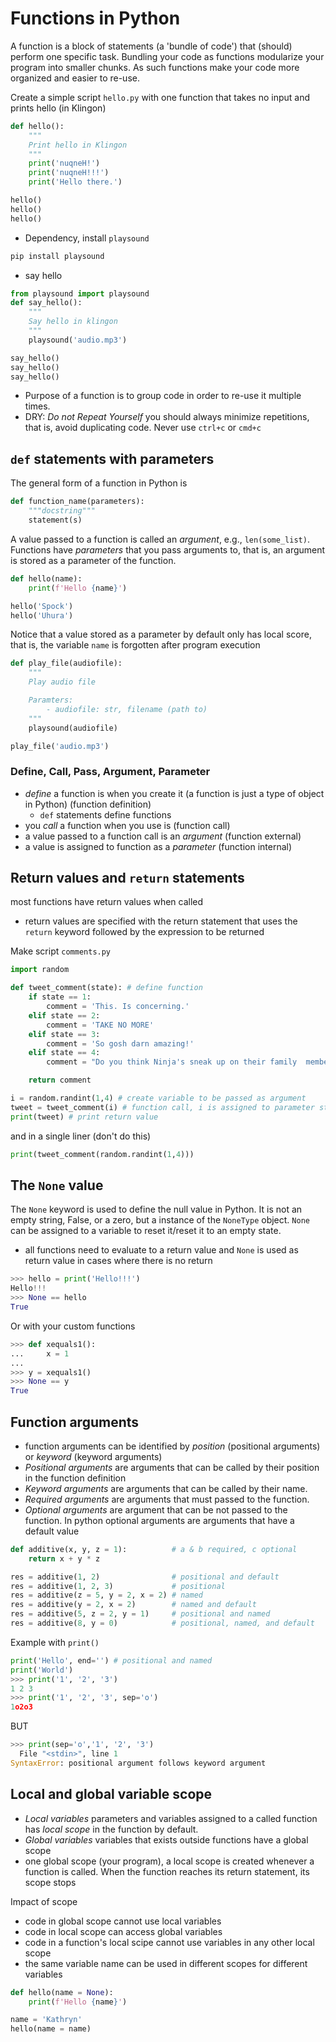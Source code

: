 # Functions in Python #

A function is a block of statements (a 'bundle of code') that (should) perform one specific task. Bundling your code as functions modularize your program into smaller chunks. As such functions make your code more organized and easier to re-use.

Create a simple script `hello.py` with one function that takes no input and prints hello (in Klingon)

```py
def hello():
    """
    Print hello in Klingon
    """
    print('nuqneH!')
    print('nuqneH!!!')
    print('Hello there.')

hello()
hello()
hello()
```

* Dependency, install `playsound`

```sh
pip install playsound
```

* say hello


```py
from playsound import playsound
def say_hello():
    """
    Say hello in klingon
    """
    playsound('audio.mp3')

say_hello()
say_hello()
say_hello()
```

* Purpose of a function is to group code in order to re-use it multiple times.
* DRY: _Do not Repeat Yourself_ you should always minimize repetitions, that is, avoid duplicating code. Never use `ctrl+c` or `cmd+c`

## `def` statements with parameters ##

The general form of a function in Python is

```py
def function_name(parameters):
    """docstring"""
    statement(s)
```

A value passed to a function is called an _argument_, e.g., `len(some_list)`. Functions have _parameters_ that you pass arguments to, that is, an argument is stored as a parameter of the function.

```py
def hello(name):
    print(f'Hello {name}')

hello('Spock')
hello('Uhura')
```

Notice that a value stored as a parameter by default only has local score, that is, the variable `name` is forgotten after program execution


```py
def play_file(audiofile):
    """
    Play audio file

    Paramters:
        - audiofile: str, filename (path to)
    """
    playsound(audiofile)

play_file('audio.mp3')
```

### Define, Call, Pass, Argument, Parameter ###

* _define_ a function is when you create it (a function is just a type of object in Python) (function definition)
  * `def` statements define functions
* you _call_ a function when you use is (function call)
* a value passed to a function call is an _argument_ (function external)
* a value is assigned to function as a _parameter_ (function internal)

## Return values and `return` statements ##

most functions have return values when called

* return values are specified with the return statement that uses the `return` keyword followed by the expression to be returned

Make script `comments.py`

```py
import random

def tweet_comment(state): # define function
    if state == 1:
        comment = 'This. Is concerning.'
    elif state == 2:
        comment = 'TAKE NO MORE'
    elif state == 3:
        comment = 'So gosh darn amazing!'
    elif state == 4:
        comment = "Do you think Ninja's sneak up on their family  members just for fun?"

    return comment

i = random.randint(1,4) # create variable to be passed as argument
tweet = tweet_comment(i) # function call, i is assigned to parameter state
print(tweet) # print return value
```

and in a single liner (don't do this)

```py
print(tweet_comment(random.randint(1,4)))
```

## The `None` value ##

The `None` keyword is used to define the null value in Python. It is not an empty string, False, or a zero, but a instance of the `NoneType` object. `None` can be assigned to a variable to reset it/reset it to an empty state.

* all functions need to evaluate to a return value and `None` is used as return value in cases where there is no return

```py
>>> hello = print('Hello!!!')
Hello!!!
>>> None == hello
True
```

Or with your custom functions

```py
>>> def xequals1():
...     x = 1
...
>>> y = xequals1()
>>> None == y
True
```

## Function arguments ##

* function arguments can be identified by _position_ (positional arguments) or _keyword_ (keyword arguments)
* _Positional arguments_ are arguments that can be called by their position in the function definition
* _Keyword arguments_ are arguments that can be called by their name.
* _Required arguments_ are arguments that must passed to the function.
* _Optional arguments_ are argument that can be not passed to the function. In python optional arguments are arguments that have a default value

```py
def additive(x, y, z = 1):          # a & b required, c optional
    return x + y * z

res = additive(1, 2)                # positional and default
res = additive(1, 2, 3)             # positional
res = additive(z = 5, y = 2, x = 2) # named
res = additive(y = 2, x = 2)        # named and default
res = additive(5, z = 2, y = 1)     # positional and named
res = additive(8, y = 0)            # positional, named, and default
```

Example with `print()`

```py
print('Hello', end='') # positional and named
print('World')
>>> print('1', '2', '3')
1 2 3
>>> print('1', '2', '3', sep='o')
1o2o3
```

BUT

```py
>>> print(sep='o','1', '2', '3')
  File "<stdin>", line 1
SyntaxError: positional argument follows keyword argument
```

## Local and global variable scope ##

* _Local variables_ parameters and variables assigned to a called function has _local scope_ in the function by default. 
* _Global variables_ variables that exists outside functions have a global scope
* one global scope (your program), a local scope is created whenever a function is called. When the function reaches its return statement, its scope stops

Impact of scope
* code in global scope cannot use local variables
* code in local scope can access global variables
* code in a function's local scipe cannot use variables in any other local scope
* the same variable name can be used in different scopes for different variables

```py
def hello(name = None):
    print(f'Hello {name}')

name = 'Kathryn'
hello(name = name)
```